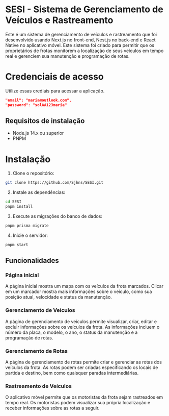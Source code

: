 # SESI - Sistema de Gerenciamento de Veículos e Rastreamento

Este é um sistema de gerenciamento de veículos e rastreamento que foi desenvolvido usando Next.js no front-end, Nest.js no back-end e React Native no aplicativo móvel. Este sistema foi criado para permitir que os proprietários de frotas monitorem a localização de seus veículos em tempo real e gerenciem sua manutenção e programação de rotas.

# Credenciais de acesso

Utilize essas crediais para acessar a aplicação.

```json
"email": "maria@outlook.com",
"password": "solAA123maria"
```

## Requisitos de instalação

* Node.js 14.x ou superior
* PNPM

# Instalação

1. Clone o repositório:

```zsh
git clone https://github.com/Sjhns/SESI.git
```

2. Instale as dependências:

```zsh
cd SESI
pnpm install
```
3. Execute as migrações do banco de dados:

```zsh
pnpm prisma migrate
```

4. Inicie o servidor:

```zsh
pnpm start
```

## Funcionalidades

### Página inicial

A página inicial mostra um mapa com os veículos da frota marcados. Clicar em um marcador mostra mais informações sobre o veículo, como sua posição atual, velocidade e status da manutenção.

### Gerenciamento de Veículos

A página de gerenciamento de veículos permite visualizar, criar, editar e excluir informações sobre os veículos da frota. As informações incluem o número da placa, o modelo, o ano, o status da manutenção e a programação de rotas.

### Gerenciamento de Rotas
 
A página de gerenciamento de rotas permite criar e gerenciar as rotas dos veículos da frota. As rotas podem ser criadas especificando os locais de partida e destino, bem como quaisquer paradas intermediárias.

### Rastreamento de Veículos

O aplicativo móvel permite que os motoristas da frota sejam rastreados em tempo real. Os motoristas podem visualizar sua própria localização e receber informações sobre as rotas a seguir.